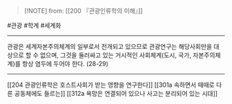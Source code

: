  > [!NOTE] from: [[200 『관광인류학의 이해』]]

#관광 #학계 #세계화 

--- 
관광은 세계자본주의체계의 일부로서 전개되고 있으므로 관광연구는 해당사회만을 대상으로 할 수 없으며, 그것을 둘러싸고 있는 거시적인 사회체계(도시, 국가, 자본주의체계)를 항상 염두에 두어야 한다. (28-29)



--- 
[[204 관광인류학은 호스트사회가 받는 영향을 연구한다]]
[[301a 속하면서 때때로 다른 공동체에도 들르는]]
[[312a 욕망은 연결되어 있으나 사고는 분리되어 있는 시대]]